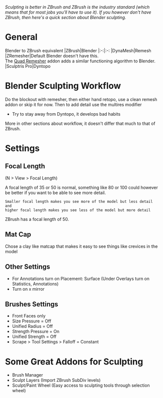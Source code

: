 _Sculpting is better in ZBrush and ZBrush is the industry standard (which means that for most jobs you'll have to use it). If you however don't have ZBrush, then here's a quick section about Blender sculpting._


# General
Blender to ZBrush equivalent
|ZBrush|Blender
|:-:|:-:
|DynaMesh|Remesh
|ZRemesher|Default Blender doesn't have this.<br>The [Quad Remesher](https://exoside.com/quadremesher/) addon adds a similar functioning algorithm to Blender.
|Sculptris Pro|Dyntopo

# Blender Sculpting Workflow
Do the blockout with remesher, then either hand retopo, use a clean remesh addon or skip it for now. Then to add detail use the multires modifier
- Try to stay away from Dyntopo, it develops bad habits

More in other sections about workflow, it doesn't differ that much to that of ZBrush.

# Settings
## Focal Length
(N > View > Focal Length) 

A focal length of 35 or 50 is normal, something like 80 or 100 could however be better if you want to be able to see more detail. 
```
Smaller focal length makes you see more of the model but less detail and 
higher focal length makes you see less of the model but more detail
```
ZBrush has a focal length of 50.

## Mat Cap
Chose a clay like matcap that makes it easy to see things like crevices in the model


## Other Settings
- For Annotations turn on Placement: Surface (Under Overlays turn on Statistics, Annotations)
- Turn on x mirror

## Brushes Settings
- Front Faces only
- Size Pressure = Off
- Unified Radius = Off
- Strength Pressure = On
- Unified Strength = Off
- Scrape > Tool Settings > Falloff = Constant

# Some Great Addons for Sculpting
- Brush Manager
- Sculpt Layers (Import ZBrush SubDiv levels)
- Sculpt/Paint Wheel (Easy access to sculpting tools through selection wheel)

